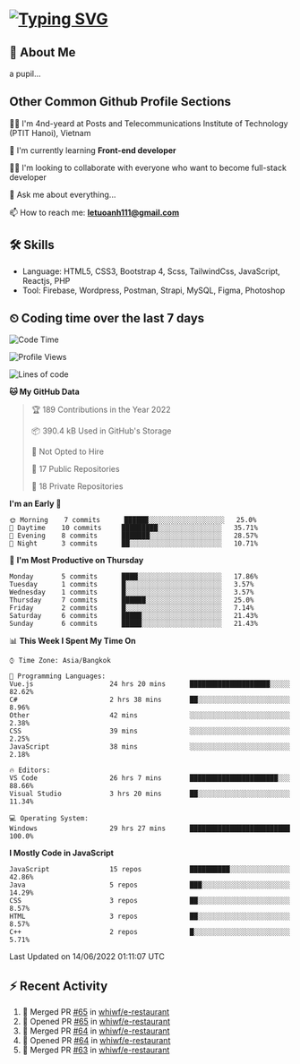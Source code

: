 # [![Typing SVG](https://readme-typing-svg.herokuapp.com?color=%23FFC83D&lines=Hi%2C+I'm+Le%2C+Tu+Oanh+%F0%9F%91%8B)](https://git.io/typing-svg)

## 🚀 About Me
a pupil...

<!-- ![GitHub metrics](https://metrics.lecoq.io/whiwf)   -->

## Other Common Github Profile Sections

👩‍🎓 I'm 4nd-yeard at Posts and Telecommunications Institute of Technology (PTIT Hanoi), Vietnam

🌱 I'm currently learning **Front-end developer**

👯‍♀️ I'm looking to collaborate with everyone who want to become full-stack developer

💬 Ask me about everything...

📫 How to reach me: **letuoanh111@gmail.com**

## 🛠 Skills
- Language: HTML5, CSS3, Bootstrap 4, Scss, TailwindCss, JavaScript, Reactjs, PHP
- Tool: Firebase, Wordpress, Postman, Strapi, MySQL, Figma, Photoshop

## ⏲ Coding time over the last 7 days
<!--START_SECTION:waka-->
![Code Time](http://img.shields.io/badge/Code%20Time-0%20secs-blue)

![Profile Views](http://img.shields.io/badge/Profile%20Views-0-blue)

![Lines of code](https://img.shields.io/badge/From%20Hello%20World%20I%27ve%20Written-7%20Thousand%20lines%20of%20code-blue)

**🐱 My GitHub Data** 

> 🏆 189 Contributions in the Year 2022
 > 
> 📦 390.4 kB Used in GitHub's Storage 
 > 
> 🚫 Not Opted to Hire
 > 
> 📜 17 Public Repositories 
 > 
> 🔑 18 Private Repositories  
 > 
**I'm an Early 🐤** 

```text
🌞 Morning    7 commits      ██████░░░░░░░░░░░░░░░░░░░   25.0% 
🌆 Daytime    10 commits     █████████░░░░░░░░░░░░░░░░   35.71% 
🌃 Evening    8 commits      ███████░░░░░░░░░░░░░░░░░░   28.57% 
🌙 Night      3 commits      ██░░░░░░░░░░░░░░░░░░░░░░░   10.71%

```
📅 **I'm Most Productive on Thursday** 

```text
Monday       5 commits      ████░░░░░░░░░░░░░░░░░░░░░   17.86% 
Tuesday      1 commits      █░░░░░░░░░░░░░░░░░░░░░░░░   3.57% 
Wednesday    1 commits      █░░░░░░░░░░░░░░░░░░░░░░░░   3.57% 
Thursday     7 commits      ██████░░░░░░░░░░░░░░░░░░░   25.0% 
Friday       2 commits      █░░░░░░░░░░░░░░░░░░░░░░░░   7.14% 
Saturday     6 commits      █████░░░░░░░░░░░░░░░░░░░░   21.43% 
Sunday       6 commits      █████░░░░░░░░░░░░░░░░░░░░   21.43%

```


📊 **This Week I Spent My Time On** 

```text
⌚︎ Time Zone: Asia/Bangkok

💬 Programming Languages: 
Vue.js                   24 hrs 20 mins      ████████████████████░░░░░   82.62% 
C#                       2 hrs 38 mins       ██░░░░░░░░░░░░░░░░░░░░░░░   8.96% 
Other                    42 mins             ░░░░░░░░░░░░░░░░░░░░░░░░░   2.38% 
CSS                      39 mins             ░░░░░░░░░░░░░░░░░░░░░░░░░   2.25% 
JavaScript               38 mins             ░░░░░░░░░░░░░░░░░░░░░░░░░   2.18%

🔥 Editors: 
VS Code                  26 hrs 7 mins       ██████████████████████░░░   88.66% 
Visual Studio            3 hrs 20 mins       ██░░░░░░░░░░░░░░░░░░░░░░░   11.34%

💻 Operating System: 
Windows                  29 hrs 27 mins      █████████████████████████   100.0%

```

**I Mostly Code in JavaScript** 

```text
JavaScript               15 repos            ██████████░░░░░░░░░░░░░░░   42.86% 
Java                     5 repos             ███░░░░░░░░░░░░░░░░░░░░░░   14.29% 
CSS                      3 repos             ██░░░░░░░░░░░░░░░░░░░░░░░   8.57% 
HTML                     3 repos             ██░░░░░░░░░░░░░░░░░░░░░░░   8.57% 
C++                      2 repos             █░░░░░░░░░░░░░░░░░░░░░░░░   5.71%

```



 Last Updated on 14/06/2022 01:11:07 UTC
<!--END_SECTION:waka-->

## ⚡ Recent Activity
<!-- [![Top Langs](https://github-readme-stats.vercel.app/api/top-langs/?username=whiwf&layout=compact&theme=radical&hide=css)](https://github.com/anuraghazra/github-readme-stats)
 -->
<!-- <p><img align="center" src="https://github-readme-streak-stats.herokuapp.com/?user=oanhlt111&theme=radical" alt="oanhlt111" /></p> -->


<!--START_SECTION:activity-->
1. 🎉 Merged PR [#65](https://github.com/whiwf/e-restaurant/pull/65) in [whiwf/e-restaurant](https://github.com/whiwf/e-restaurant)
2. 💪 Opened PR [#65](https://github.com/whiwf/e-restaurant/pull/65) in [whiwf/e-restaurant](https://github.com/whiwf/e-restaurant)
3. 🎉 Merged PR [#64](https://github.com/whiwf/e-restaurant/pull/64) in [whiwf/e-restaurant](https://github.com/whiwf/e-restaurant)
4. 💪 Opened PR [#64](https://github.com/whiwf/e-restaurant/pull/64) in [whiwf/e-restaurant](https://github.com/whiwf/e-restaurant)
5. 🎉 Merged PR [#63](https://github.com/whiwf/e-restaurant/pull/63) in [whiwf/e-restaurant](https://github.com/whiwf/e-restaurant)
<!--END_SECTION:activity-->
